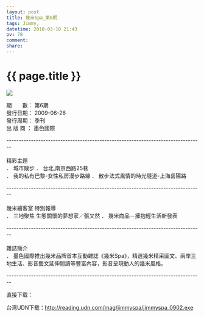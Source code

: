 ```yaml
---
layout: post
title: 幾米Spa_第6期
tags: Jimmy,
datetime: 2010-03-10 21:43
pv: 78
comment: 
share: 
---
```


{{ page.title }}
================

 <p><img small="0" src="http://hiphotos.baidu.com/hueidou163/pic/item/8dfd8088f883bfa1a5c272cd.jpg" /><br /></p><p> </p><p> </p><p> </p><p> </p><p> </p><p> </p><p> </p><p> </p><p> </p><p> </p><p>期　　數： 第6期 <br />發行日期： 2009-06-26 <br />發行周期： 季刊 <br />出 版 商 ： 墨色國際</p><p>--------------------------------------------------------------------------------<br /><br />精彩主題 <br />． 城巿散步 ． 台北,南京西路25巷 <br />． 我的私有巴黎-女性私房漫步路線 ． 散步法式風情的時光隧道-上海岳陽路</p><p>--------------------------------------------------------------------------------<br /><br />幾米繪客室 特別報導 <br />． 三地聚焦 生態關懷的夢想家／張又然 ． 幾米商品－擁抱輕生活新發表</p><p>--------------------------------------------------------------------------------<br /><br />雜誌簡介 <br />． 墨色國際推出幾米品牌首本互動雜誌《幾米Spa》，精選幾米精采圖文、兩岸三地生活、影音藝文延伸閱讀等豐富內容，影音呈現動人的幾米風格。</p><p>--------------------------------------------------------------------------------</p><p>直接下载：</p><p>台湾UDN下载：<a href="http://reading.udn.com/mag/jimmyspa/jimmyspa_0902.exe">http://reading.udn.com/mag/jimmyspa/jimmyspa_0902.exe</a></p> 

